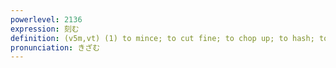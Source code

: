 ```yaml
---
powerlevel: 2136
expression: 刻む
definition: (v5m,vt) (1) to mince; to cut fine; to chop up; to hash; to shred; (2) to carve; to engrave; to chisel; to notch; (3) to tick away (time); to beat out (e.g. rhythm); to record the passing moments; (4) to etch (into one's mind); to remember distinctly; (5) (arch) to have tattooed; (6) (arch) to torment; (P)
pronunciation: きざむ
---
```

